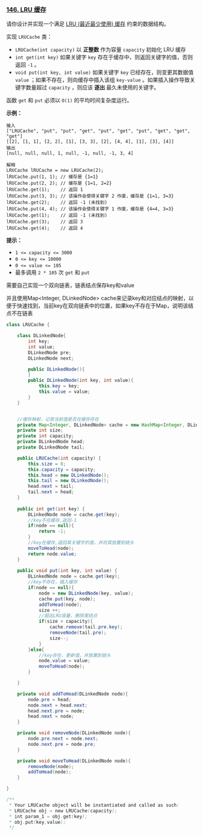 ### [146. LRU 缓存](https://leetcode.cn/problems/lru-cache/)

请你设计并实现一个满足 [LRU (最近最少使用) 缓存](https://baike.baidu.com/item/LRU) 约束的数据结构。

实现 `LRUCache` 类：

- `LRUCache(int capacity)` 以 **正整数** 作为容量 `capacity` 初始化 LRU 缓存
- `int get(int key)` 如果关键字 `key` 存在于缓存中，则返回关键字的值，否则返回 `-1` 。
- `void put(int key, int value)` 如果关键字 `key` 已经存在，则变更其数据值 `value` ；如果不存在，则向缓存中插入该组 `key-value` 。如果插入操作导致关键字数量超过 `capacity` ，则应该 **逐出** 最久未使用的关键字。

函数 `get` 和 `put` 必须以 `O(1)` 的平均时间复杂度运行。

 

**示例：**

```
输入
["LRUCache", "put", "put", "get", "put", "get", "put", "get", "get", "get"]
[[2], [1, 1], [2, 2], [1], [3, 3], [2], [4, 4], [1], [3], [4]]
输出
[null, null, null, 1, null, -1, null, -1, 3, 4]

解释
LRUCache lRUCache = new LRUCache(2);
lRUCache.put(1, 1); // 缓存是 {1=1}
lRUCache.put(2, 2); // 缓存是 {1=1, 2=2}
lRUCache.get(1);    // 返回 1
lRUCache.put(3, 3); // 该操作会使得关键字 2 作废，缓存是 {1=1, 3=3}
lRUCache.get(2);    // 返回 -1 (未找到)
lRUCache.put(4, 4); // 该操作会使得关键字 1 作废，缓存是 {4=4, 3=3}
lRUCache.get(1);    // 返回 -1 (未找到)
lRUCache.get(3);    // 返回 3
lRUCache.get(4);    // 返回 4
```

 

**提示：**

- `1 <= capacity <= 3000`
- `0 <= key <= 10000`
- `0 <= value <= 105`
- 最多调用 `2 * 105` 次 `get` 和 `put`



需要自己实现一个双向链表，链表结点保存key和value

并且使用Map<Integer, DLinkedNode> cache来记录key和对应结点的映射，以便于快速找到，当前key在双向链表中的位置，如果key不存在于Map，说明该结点不在链表

```java
class LRUCache {

    class DLinkedNode{
        int key;
        int value;
        DLinkedNode pre;
        DLinkedNode next;

        public DLinkedNode(){
        }
        public DLinkedNode(int key, int value){
            this.key = key;
            this.value = value;
        }
    }


    //缓存映射，记录当前值是否在缓存存在
    private Map<Integer, DLinkedNode> cache = new HashMap<Integer, DLinkedNode>();
    private int size;
    private int capacity;
    private DLinkedNode head;
    private DLinkedNode tail;

    public LRUCache(int capacity) {
        this.size = 0;
        this.capacity = capacity;
        this.head = new DLinkedNode();
        this.tail = new DLinkedNode();
        head.next = tail;
        tail.next = head;
    }
    
    public int get(int key) {
        DLinkedNode node = cache.get(key);
        //key不在缓存,返回-1
        if(node == null){
            return -1;
        }
        //key在缓存,返回其关键字的值，并将其放置到链头
        moveToHead(node);
        return node.value;
    }
    
    public void put(int key, int value) {
        DLinkedNode node = cache.get(key);
        //key不存在，插入缓存
        if(node == null){
            node = new DLinkedNode(key, value);
            cache.put(key, node);
            addToHead(node);
            size ++;
            //超出LRU容量，删除尾结点
            if(size > capacity){
                cache.remove(tail.pre.key);
                removeNode(tail.pre);
                size--;
            }
        }else{
            //key存在，更新值，并放置到链头
            node.value = value;
            moveToHead(node);
        }

    }

    private void addToHead(DLinkedNode node){
        node.pre = head;
        node.next = head.next;
        head.next.pre = node;
        head.next = node;
    }

    private void removeNode(DLinkedNode node){
        node.pre.next = node.next;
        node.next.pre = node.pre;
    }

    private void moveToHead(DLinkedNode node){
        removeNode(node);
        addToHead(node);
    }

}

/**
 * Your LRUCache object will be instantiated and called as such:
 * LRUCache obj = new LRUCache(capacity);
 * int param_1 = obj.get(key);
 * obj.put(key,value);
 */
```

